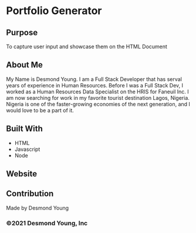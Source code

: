 # Portfolio Generator

## Purpose
To capture user input and showcase them on the HTML Document 

## About Me
My Name is Desmond Young. I am a Full Stack Developer that has serval years of experience in Human Resources. Before I was a Full Stack Dev, I worked as a Human Resources Data Specialist on the HRIS for Faneuil Inc. I am now searching for work in my favorite tourist destination Lagos, Nigeria. Nigeria is one of the faster-growing economies of the next generation, and I would love to be a part of it. 

## Built With
* HTML
* Javascript
* Node 

## Website


## Contribution
Made by Desmond Young

### ©️2021 Desmond Young, Inc 
